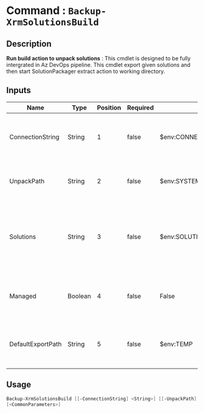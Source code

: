 ﻿# Command : `Backup-XrmSolutionsBuild` 

## Description

**Run build action to unpack solutions** : This cmdlet is designed to be fully intergrated in Az DevOps pipeline. 
This cmdlet export given solutions and then start SolutionPackager extract action to working directory.

## Inputs

Name|Type|Position|Required|Default|Description
----|----|--------|--------|-------|-----------
ConnectionString|String|1|false|$env:CONNECTIONSTRING|Target instance connection string, use variable 'ConnectionString' from associated variable group.
UnpackPath|String|2|false|$env:SYSTEM_DEFAULTWORKINGDIRECTORY|Folder path where solutions will be extracted. (Default: Agent working directory)
Solutions|String|3|false|$env:SOLUTIONS|Solution uniquenames that will be exported and then unpacked, use variable 'Solutions' from associated variable group.
Managed|Boolean|4|false|False|Specify if solution should be export as managed or unmanaged. (Default: false = unmanaged)
DefaultExportPath|String|5|false|$env:TEMP|Folder path where solutions will be exported before unpacked. (Default: Agent temp directory)


## Usage

```Powershell 
Backup-XrmSolutionsBuild [[-ConnectionString] <String>] [[-UnpackPath] <String>] [[-Solutions] <String>] [[-Managed] <Boolean>] [[-DefaultExportPath] <String>] 
[<CommonParameters>]
``` 


